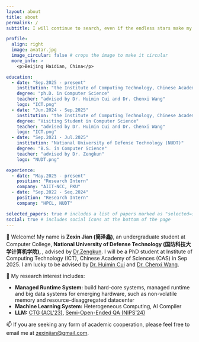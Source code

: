 ```yaml
---
layout: about
title: about
permalink: /
subtitle: I will continue to search, even if the endless stars make my search hopeless, even if I am alone.

profile:
  align: right
  image: avatar.jpg
  image_circular: false # crops the image to make it circular
  more_info: >
    <p>Beijing Haidian, China</p>

education:
  - date: "Sep.2025 - present"
    institution: "the Institute of Computing Technology, Chinese Academy of Sciences (ICT, CAS) "
    degree: "ph.D. in Computer Science"
    teacher: "advised by Dr. Huimin Cui and Dr. Chenxi Wang"
    logo: "ICT.png"
  - date: "Jun.2024 - Sep.2025"
    institution: "the Institute of Computing Technology, Chinese Academy of Sciences (ICT, CAS) "
    degree: "Visiting Student in Computer Science"
    teacher: "advised by Dr. Huimin Cui and Dr. Chenxi Wang"
    logo: "ICT.png"
  - date: "Sep.2021 - Jul.2025"
    institution: "National University of Defense Technology (NUDT)"
    degree: "B.S. in Computer Science"
    teacher: "advised by Dr. Zengkun"
    logo: "NUDT.png"

experience:
  - date: "May.2025 - present"
    position: "Research Intern"
    company: "AIIT-NCC, PKU"
  - date: "Sep.2022 - Seq.2024"
    position: "Research Intern"
    company: "HPCL, NUDT"

selected_papers: true # includes a list of papers marked as "selected={true}"
social: true # includes social icons at the bottom of the page
---
```


👋 Welcome! My name is <b>Zexin Jian (简泽鑫)</b>, an undergraduate student at Computer College, <b>National University of Defense Technology (国防科技大学计算机学院), </b>, advised by <a href="">Dr.Zengkun</a>. I will be a PhD student at Institute of Computing Technology (ICT), Chinese Academy of Sciences (CAS) in Sep 2025. I am lucky to be advised by <a href="https://cuihuimin.github.io/">Dr. Huimin Cui</a> and <a href="https://wangchenxi7.github.io/home/">Dr. Chenxi Wang</a>. 

🤔 My research interest includes:
- <b>Managed Runtime System:</b> build hard-core systems, managed runtime and big data systems for emerging hardware, such as non-volatile memory and resource-disaggregated datacenter
- <b>Machine Learning System:</b> Heterogeneous Computing, AI Compiler
- <b>LLM:</b> <a href="https://aclanthology.org/2023.findings-acl.530/">CTG (ACL'23)</a>, <a href="https://dl.acm.org/doi/10.5555/3737916.3740736">Semi-Open-Ended QA (NIPS'24)</a>

📫 If you are seeking any form of academic cooperation, please feel free to email me at <a href="">zexinjian@gmail.com</a>.

